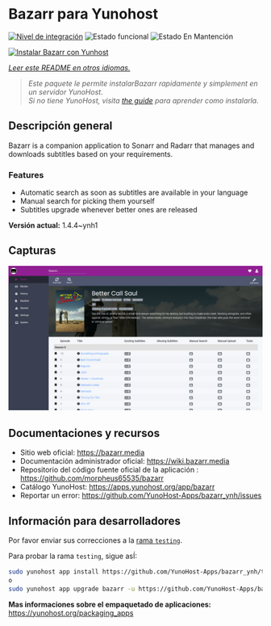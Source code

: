 <!--
Este archivo README esta generado automaticamente<https://github.com/YunoHost/apps/tree/master/tools/readme_generator>
No se debe editar a mano.
-->

# Bazarr para Yunohost

[![Nivel de integración](https://dash.yunohost.org/integration/bazarr.svg)](https://ci-apps.yunohost.org/ci/apps/bazarr/) ![Estado funcional](https://ci-apps.yunohost.org/ci/badges/bazarr.status.svg) ![Estado En Mantención](https://ci-apps.yunohost.org/ci/badges/bazarr.maintain.svg)

[![Instalar Bazarr con Yunhost](https://install-app.yunohost.org/install-with-yunohost.svg)](https://install-app.yunohost.org/?app=bazarr)

*[Leer este README en otros idiomas.](./ALL_README.md)*

> *Este paquete le permite instalarBazarr rapidamente y simplement en un servidor YunoHost.*  
> *Si no tiene YunoHost, visita [the guide](https://yunohost.org/install) para aprender como instalarla.*

## Descripción general

Bazarr is a companion application to Sonarr and Radarr that manages and downloads subtitles based on your requirements.

### Features

- Automatic search as soon as subtitles are available in your language
- Manual search for picking them yourself
- Subtitles upgrade whenever better ones are released


**Versión actual:** 1.4.4~ynh1

## Capturas

![Captura de Bazarr](./doc/screenshots/bazarr.png)

## Documentaciones y recursos

- Sitio web oficial: <https://bazarr.media>
- Documentación administrador oficial: <https://wiki.bazarr.media>
- Repositorio del código fuente oficial de la aplicación : <https://github.com/morpheus65535/bazarr>
- Catálogo YunoHost: <https://apps.yunohost.org/app/bazarr>
- Reportar un error: <https://github.com/YunoHost-Apps/bazarr_ynh/issues>

## Información para desarrolladores

Por favor enviar sus correcciones a la [rama `testing`](https://github.com/YunoHost-Apps/bazarr_ynh/tree/testing).

Para probar la rama `testing`, sigue asÍ:

```bash
sudo yunohost app install https://github.com/YunoHost-Apps/bazarr_ynh/tree/testing --debug
o
sudo yunohost app upgrade bazarr -u https://github.com/YunoHost-Apps/bazarr_ynh/tree/testing --debug
```

**Mas informaciones sobre el empaquetado de aplicaciones:** <https://yunohost.org/packaging_apps>
